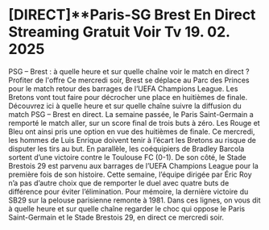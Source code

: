 # [DIRECT]**Paris-SG Brest En Direct Streaming Gratuit Voir Tv 19. 02. 2025



PSG – Brest : à quelle heure et sur quelle chaîne voir le match en direct ?
Profiter de l'offre
Ce mercredi soir, Brest se déplace au Parc des Princes pour le match retour des barrages de l’UEFA Champions League. Les Bretons vont tout faire pour décrocher une place en huitièmes de finale. Découvrez ici à quelle heure et sur quelle chaîne suivre la diffusion du match PSG – Brest en direct.
La semaine passée, le Paris Saint-Germain a remporté le match aller, sur un score final de trois buts à zéro. Les Rouge et Bleu ont ainsi pris une option en vue des huitièmes de finale. Ce mercredi, les hommes de Luis Enrique doivent tenir à l’écart les Bretons au risque de disputer les tirs au but. En parallèle, les coéquipiers de Bradley Barcola sortent d’une victoire contre le Toulouse FC (0-1). De son côté, le Stade Brestois 29 est parvenu aux barrages de l’UEFA Champions League pour la première fois de son histoire. Cette semaine, l’équipe dirigée par Éric Roy n’a pas d’autre choix que de remporter le duel avec quatre buts de différence pour éviter l’élimination. Pour mémoire, la dernière victoire du SB29 sur la pelouse parisienne remonte à 1981. Dans ces lignes, on vous dit à quelle heure et sur quelle chaîne regarder le choc qui oppose le Paris Saint-Germain et le Stade Brestois 29, en direct ce mercredi soir.

